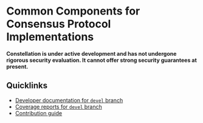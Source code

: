 # Common Components for Consensus Protocol Implementations

**Constellation is under active development and has not undergone
rigorous security evaluation.  It cannot offer strong security
guarantees at present.**

## Quicklinks

* [Developer documentation for `devel` branch](https://constellation-system.github.io/constellation-consensus-common/index.html)
* [Coverage reports for `devel` branch](https://constellation-system.github.io/constellation-consensus-common/coverage/index.html)
* [Contribution guide](https://github.com/constellation-system/constellation-consensus-common/blob/devel/CONTRIBUTING.md)
